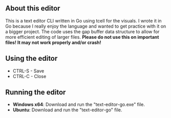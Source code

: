 ## About this editor
This is a text editor CLI written in Go using tcell for the visuals. I wrote it in Go because I really enjoy the language and wanted to get practice with it on a bigger project.
The code uses the gap buffer data structure to allow for more efficient editing of larger files.
**Please do not use this on important files! It may not work properly and/or crash!**

## Using the editor
- CTRL-S - Save
- CTRL-C - Close

## Running the editor
- **Windows x64**: Download and run the "text-editor-go.exe" file.
- **Ubuntu**: Download and run the "text-editor-go" file.
